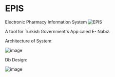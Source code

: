 # EPIS
Electronic Pharmacy Information System
![EPIS](https://github.com/user-attachments/assets/0860b3cd-87c3-49bb-8b0c-d1dbd1231ed3)


A tool for Turkish Government's App caled E- Nabız.

Architecture of System:

![image](https://github.com/user-attachments/assets/16d39dfb-2aa8-4cf5-92e7-00fdb279e365)


Db Design:

![image](https://github.com/user-attachments/assets/dd530658-61d6-412a-a42c-b840f1868ce8)
